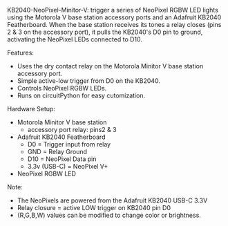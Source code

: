 KB2040-NeoPixel-Minitor-V:
trigger a series of NeoPixel RGBW LED lights using the Motorola V base station accessory ports and an Adafruit KB2040 Featherboard.
When the base station receives its tones a relay closes (pins 2 & 3 on the accessory port), it pulls the KB2040's D0 pin to ground, activating the NeoPixel LEDs connected to D10.

Features:
- Uses the dry contact relay on the Motorola Minitor V base station accessory port.
- Simple active-low trigger from D0 on the KB2040.
- Controls NeoPixel RGBW LEDs.
- Runs on circuitPython for easy cutomization.

Hardware Setup:
- Motorola Minitor V base station
  - accessory port relay: pins2 & 3
- Adafruit KB2040 Featherboard
  - D0 = Trigger input from relay
  - GND = Relay Ground
  - D10 = NeoPixel Data pin
  - 3.3v (USB-C) = NeoPixel V+
- NeoPixel RGBW LED

Note:
- The NeoPixels are powered from the Adafruit KB2040 USB-C 3.3V
- Relay closure = active LOW trigger on KB2040 pin D0
- (R,G,B,W) values can be modified to change color or brightness.
